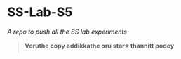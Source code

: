 # SS-Lab-S5
*A repo to push all the SS lab experiments*


> **Veruthe copy addikkathe oru star⭐ thannitt podey**
